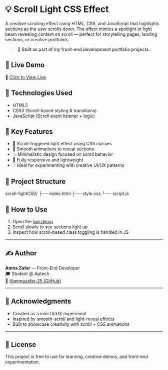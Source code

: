 # 💡 Scroll Light CSS Effect

A creative scrolling effect using HTML, CSS, and JavaScript that highlights sections as the user scrolls down. The effect mimics a spotlight or light beam revealing content on scroll — perfect for storytelling pages, landing sections, or creative portfolios.

> 🎨 **Built as part of my front-end development portfolio projects.**

## 🚀 Live Demo

🔗 [Click to View Live](https://amnazafar-25.github.io/scroll-lightCSS/)

## 🧰 Technologies Used

- HTML5  
- CSS3 (Scroll-based styling & transitions)  
- JavaScript (Scroll event listener + logic)

## 🎯 Key Features

- 🔦 Scroll-triggered light effect using CSS classes  
- 🎨 Smooth animations to reveal sections  
- ✨ Minimalistic design focused on scroll behavior  
- 📱 Fully responsive and lightweight  
- 💡 Ideal for experimenting with creative UI/UX patterns

## 📁 Project Structure

scroll-lightCSS/
├── index.html
├── style.css
└── script.js


## 📌 How to Use

1. Open the [live demo](https://amnazafar-25.github.io/scroll-lightCSS/)  
2. Scroll slowly to see sections light up  
3. Inspect how scroll-based class toggling is handled in JS

---

## ✍️ Author

**Amna Zafar** — Front-End Developer  
🎓 Student @ Aptech  
🔗 [@amnazafar-25 (GitHub)](https://github.com/amnazafar-25)

---

## 💖 Acknowledgments

- Created as a mini UI/UX experiment  
- Inspired by smooth-scroll and light-reveal effects  
- Built to showcase creativity with scroll + CSS animations

---

## 🔐 License

This project is free to use for learning, creative demos, and front-end experimentation.

